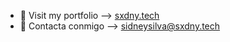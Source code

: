 - 🌟 Visit my portfolio --> [sxdny.tech](https://sxdny.tech)
- 📩 Contacta conmigo --> <a href="mailto:sidneysilva@sxdny.tech"> sidneysilva@sxdny.tech </a>
